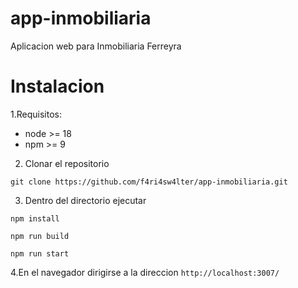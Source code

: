 # app-inmobiliaria
Aplicacion web para Inmobiliaria Ferreyra


# Instalacion
1.Requisitos:
* node >= 18
* npm >= 9
2. Clonar el repositorio
  ```
  git clone https://github.com/f4ri4sw4lter/app-inmobiliaria.git
  ```
3. Dentro del directorio ejecutar 
```
npm install
```
```
npm run build
```
```
npm run start
```
4.En el navegador dirigirse a la direccion ```http://localhost:3007/```